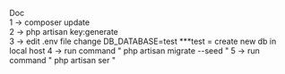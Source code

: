 Doc\
1 -> composer update\
2 -> php artisan key:generate \
3 -> edit .env file change DB_DATABASE=test    ***test = create new db in local host
4 -> run command " php artisan migrate --seed "
5 -> run command " php artisan ser "

